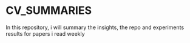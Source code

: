 # CV_SUMMARIES
In this repository, i will summary the insights, the repo and experiments results for papers i read weekly
